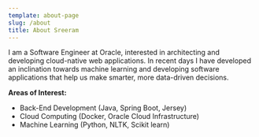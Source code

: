 ```yaml
---
template: about-page
slug: /about
title: About Sreeram
---
```


I am a Software Engineer at Oracle, interested in architecting and developing cloud-native web applications. In recent days I have developed an inclination towards machine learning and developing software applications that help us make smarter, more data-driven decisions.

**Areas of Interest:**
* Back-End Development (Java, Spring Boot, Jersey)
* Cloud Computing (Docker, Oracle CIoud Infrastructure)
* Machine Learning (Python, NLTK, Scikit learn) 